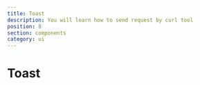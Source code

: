 ```yaml
---
title: Toast
description: You will learn how to send request by curl tool
position: 8
section: components
category: ui
---
```


# Toast

<preview name="toast"></preview>
